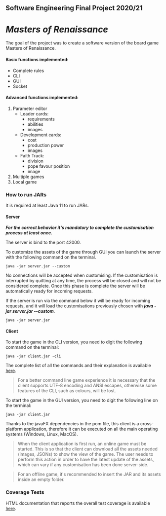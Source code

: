 ## Software Engineering Final Project 2020/21
# _Masters of Renaissance_


The goal of the project was to create a software version of the board game Masters of Renaissance.
#### Basic functions implemented:
 - Complete rules
 - CLI
 - GUI
 - Socket
#### Advanced functions implemented:
 1. Parameter editor
    - Leader cards:
      - requirements 
      - abilities 
      - images
    - Development cards:
      - cost
      - production power
      - images
    - Faith Track:
      - division
      - pope favour position
      - image
 2. Multiple games
 3. Local game

### How to run JARs
It is required at least Java 11 to run JARs.
#### Server
***For the correct behavior it's mandatory to complete the customisation process at least once.***

The server is bind to the port 42000.

To customize the assets of the game through GUI you can launch the server with the following command on the terminal.

    java -jar server.jar --custom

No connections will be accepted when customising.
If the customisation is interrupted by quitting at any time, the process will be closed and will not be considered complete.
Once this phase is complete the server will be automatically ready for incoming requests.

If the server is run via the command below it will be ready for incoming requests, and it will load the customisations previously chosen with ***java -jar server.jar --custom***.

    java -jar server.jar

#### Client
To start the game in the CLI version, you need to digit the following command on the terminal:

    java -jar client.jar -cli

The complete list of all the commands and their explanation is available [here](https://github.com/ValeriaPante/ing-sw-2021-pante-panzanini-pozza/tree/main/deliverables/CLI%20commands/CLI%20commands.pdf).

>For a better command line game experience it is necessary that the client supports UTF-8 encoding and ANSI escapes, otherwise some features of the CLI, such as colours, will be lost.



To start the game in the GUI version, you need to digit the following line on the terminal:

    java -jar client.jar

Thanks to the javaFX dependencies in the pom file, this client is a cross-platform application, therefore it can be executed on all the main operating systems (Windows, Linux, MacOS).

>When the client application is first run, an online game must be started. 
This is so that the client can download all the assets needed (images, JSONs) to show the view of the game. The user needs to perform this action
in order to have the latest update of the assets, which can vary if any customisation has been done server-side.

>For an offline game, it's recommended to insert the JAR and its assets inside an empty folder.


### Coverage Tests
HTML documentation that reports the overall test coverage is available [here](https://github.com/ValeriaPante/ing-sw-2021-pante-panzanini-pozza/tree/main/deliverables/CoverageTest).


